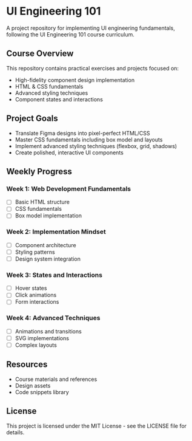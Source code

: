 # UI Engineering 101

A project repository for implementing UI engineering fundamentals, following the UI Engineering 101 course curriculum.

## Course Overview

This repository contains practical exercises and projects focused on:
- High-fidelity component design implementation
- HTML & CSS fundamentals
- Advanced styling techniques
- Component states and interactions

## Project Goals

- Translate Figma designs into pixel-perfect HTML/CSS
- Master CSS fundamentals including box model and layouts
- Implement advanced styling techniques (flexbox, grid, shadows)
- Create polished, interactive UI components

## Weekly Progress

### Week 1: Web Development Fundamentals
- [ ] Basic HTML structure
- [ ] CSS fundamentals
- [ ] Box model implementation

### Week 2: Implementation Mindset
- [ ] Component architecture
- [ ] Styling patterns
- [ ] Design system integration

### Week 3: States and Interactions
- [ ] Hover states
- [ ] Click animations
- [ ] Form interactions

### Week 4: Advanced Techniques
- [ ] Animations and transitions
- [ ] SVG implementations
- [ ] Complex layouts

## Resources
- Course materials and references
- Design assets
- Code snippets library

## License

This project is licensed under the MIT License - see the LICENSE file for details.